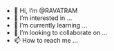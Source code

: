- 👋 Hi, I’m @RAVATRAM
- 👀 I’m interested in ...
- 🌱 I’m currently learning ...
- 💞️ I’m looking to collaborate on ...
- 📫 How to reach me ...

<!---
RAVATRAM/RAVATRAM is a ✨ special ✨ repository because its `README.md` (this file) appears on your GitHub profile.
You can click the Preview link to take a look at your changes.
--->
